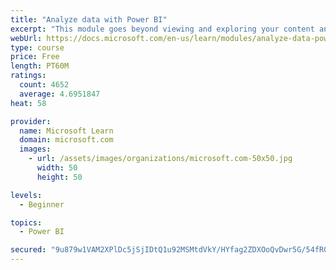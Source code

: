 ```yaml
---
title: "Analyze data with Power BI"
excerpt: "This module goes beyond viewing and exploring your content and explains how to interact with it by working with reports and dashboards to uncover and share new business insights."
webUrl: https://docs.microsoft.com/en-us/learn/modules/analyze-data-power-bi/
type: course
price: Free
length: PT60M
ratings:
  count: 4652
  average: 4.6951847
heat: 58

provider:
  name: Microsoft Learn
  domain: microsoft.com
  images:
    - url: /assets/images/organizations/microsoft.com-50x50.jpg
      width: 50
      height: 50

levels:
  - Beginner

topics:
  - Power BI

secured: "9u879w1VAM2XPlDc5jSjIDtQ1u92MSMtdVkY/HYfag2ZDXOoQvDwr5G/54fR0WwGTgNqAh2YSoheOmGoJQsJaj23kpQGNnst5YZAGaRaPT2vew64lVCE2ABIJHbY4nQrjNSqW3AzEsLm87YvNmcXmGqYzITC2soPxiZFyadweiJYcHoS9/tqeOT64dwzxTVyQtRQJxoefpFFsZ4IMBDr6D/xBYTK8ULRQhdkL2kBq4HQGNqKiC+HKD2gCQ8WT3GO+qHKyuBejZ1sQYR9QV9orTt2QDo6pWmpL7heMrv9U+18+TuD26ImCiY30B/d76caPKMBfT9FxVc//5V7GVxPBpQqx21/hRQR41ArR9D0GJbVHriBuE7wIA/PBdRnmu0Z2PX8WUfk8eo2e0EiFFzb8OVHZtpMxXGVbfUeenvp9cQ=;FmUf1HklhSF2mqLjT+ub5g=="
---
```


